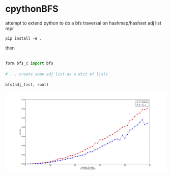 # cpythonBFS
attempt to extend python to do a bfs traversal on hashmap/hashset adj list repr

    pip install -e .

then 


```python

form bfs_c import bfs

# ... create some adj list as a dict of lists

bfs(adj_list, root)

```

![](benchmakr_imgs/final_kek.png)

